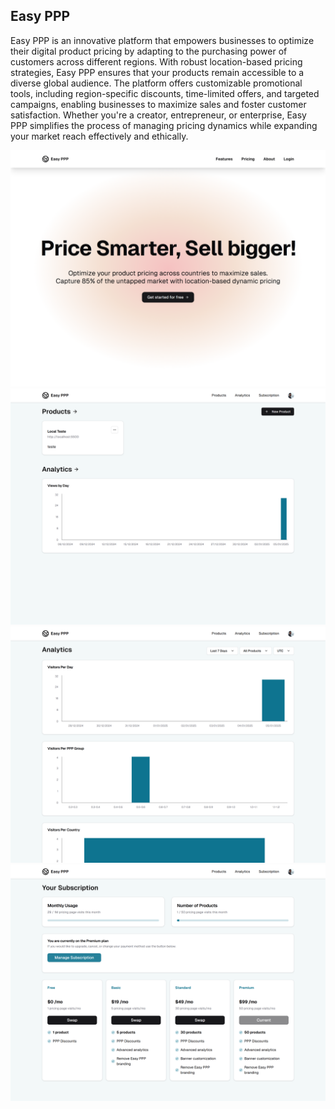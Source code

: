 ## Easy PPP

Easy PPP is an innovative platform that empowers businesses to optimize their digital product pricing by adapting to the purchasing power of customers across different regions. With robust location-based pricing strategies, Easy PPP ensures that your products remain accessible to a diverse global audience. The platform offers customizable promotional tools, including region-specific discounts, time-limited offers, and targeted campaigns, enabling businesses to maximize sales and foster customer satisfaction. Whether you're a creator, entrepreneur, or enterprise, Easy PPP simplifies the process of managing pricing dynamics while expanding your market reach effectively and ethically.

![Home](.github/1440x1080.png 'Home')
![Dashboard](.github/1440x1080_dashboard.png 'Dashboard')
![Analytics](.github/1440x1080_analytics.png 'Analytics')
![Subscription](.github/1440x1080_subscription.png 'Subscription')
